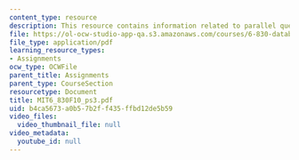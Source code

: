 ```yaml
---
content_type: resource
description: This resource contains information related to parallel query processing.
file: https://ol-ocw-studio-app-qa.s3.amazonaws.com/courses/6-830-database-systems-fall-2010/b4ca5673a0b57b2ff435ffbd12de5b59_MIT6_830F10_ps3.pdf
file_type: application/pdf
learning_resource_types:
- Assignments
ocw_type: OCWFile
parent_title: Assignments
parent_type: CourseSection
resourcetype: Document
title: MIT6_830F10_ps3.pdf
uid: b4ca5673-a0b5-7b2f-f435-ffbd12de5b59
video_files:
  video_thumbnail_file: null
video_metadata:
  youtube_id: null
---
```


